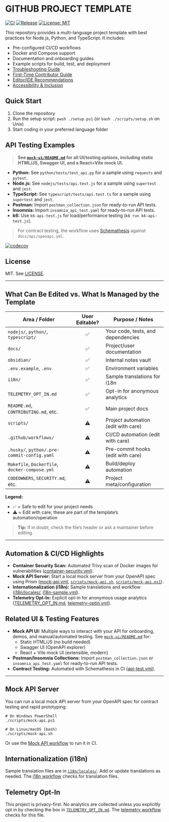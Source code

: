 
# GITHUB PROJECT TEMPLATE

[![CI](https://github.com/your-username/GITHUB-PROJECT-TEMPLATE/actions/workflows/ci.yml/badge.svg)](https://github.com/your-username/GITHUB-PROJECT-TEMPLATE/actions/workflows/ci.yml)
[![Release](https://github.com/your-username/GITHUB-PROJECT-TEMPLATE/actions/workflows/release.yml/badge.svg)](https://github.com/your-username/GITHUB-PROJECT-TEMPLATE/actions/workflows/release.yml)
[![License: MIT](https://img.shields.io/badge/License-MIT-yellow.svg)](LICENSE)

This repository provides a multi-language project template with best practices for Node.js, Python, and TypeScript. It includes:

- Pre-configured CI/CD workflows
- Docker and Compose support
- Documentation and onboarding guides
- Example scripts for build, test, and deployment
- [Troubleshooting Guide](./TROUBLESHOOTING.md)
- [First-Time Contributor Guide](./docs/first-pr.md)
- [Editor/IDE Recommendations](./docs/editor.md)
- [Accessibility & Inclusion](./docs/accessibility.md)

## Quick Start

1. Clone the repository
2. Run the setup script: `pwsh ./setup.ps1` (or `bash ./scripts/setup.sh` on Unix)
3. Start coding in your preferred language folder




## API Testing Examples
> **See [`mock-ui/README.md`](mock-ui/README.md) for all UI/testing options, including static HTML/JS, Swagger UI, and a React+Vite mock UI.**

- **Python:** See `python/tests/test_api.py` for a sample using `requests` and `pytest`.
- **Node.js:** See `nodejs/tests/api.test.js` for a sample using `supertest` and `jest`.
- **TypeScript:** See `typescript/tests/api.test.ts` for a sample using `supertest` and `jest`.
- **Postman:** Import `postman_collection.json` for ready-to-run API tests.
- **Insomnia:** Import `insomnia_api_test.yaml` for ready-to-run API tests.
- **k6:** Use `k6-api-test.js` for load/performance testing (`k6 run k6-api-test.js`).

> For contract testing, the workflow uses [Schemathesis](https://schemathesis.readthedocs.io/) against `docs/api/openapi.yml`.

[![codecov](https://codecov.io/gh/your-username/GITHUB-PROJECT-TEMPLATE/branch/main/graph/badge.svg)](https://codecov.io/gh/your-username/GITHUB-PROJECT-TEMPLATE)

## License

MIT. See [LICENSE](./LICENSE).

---

## What Can Be Edited vs. What Is Managed by the Template

| Area / Folder         | User Editable? | Purpose / Notes |
|---------------------- |:--------------:|-----------------|
| `nodejs/`, `python/`, `typescript/` | ✅ | Your code, tests, and dependencies |
| `docs/`               | ✅             | Project/user documentation |
| `obsidian/`           | ✅             | Internal notes vault |
| `.env.example`, `.env`| ✅             | Environment variables |
| `i18n/`               | ✅             | Sample translations for i18n |
| `TELEMETRY_OPT_IN.md` | ✅             | Opt-in for anonymous analytics |
| `README.md`, `CONTRIBUTING.md`, etc. | ✅ | Main project docs |
| `scripts/`            | ⚠️             | Project automation (edit with care) |
| `.github/workflows/`  | ⚠️             | CI/CD automation (edit with care) |
| `.husky/`, `python/.pre-commit-config.yaml` | ⚠️ | Pre-commit hooks (edit with care) |
| `Makefile`, `Dockerfile`, `docker-compose.yml` | ⚠️ | Build/deploy automation |
| `CODEOWNERS`, `SECURITY.md`, etc. | ⚠️ | Project meta/configuration |

**Legend:**
- ✅ = Safe to edit for your project needs
- ⚠️ = Edit with care; these are part of the template’s automation/operation

> **Tip:** If in doubt, check the file’s header or ask a maintainer before editing.

---

## Automation & CI/CD Highlights

- **Container Security Scan:** Automated Trivy scan of Docker images for vulnerabilities ([container-security.yml](.github/workflows/container-security.yml)).
- **Mock API Server:** Start a local mock server from your OpenAPI spec using Prism ([mock-api.yml](.github/workflows/mock-api.yml), [`scripts/mock-api.sh`](scripts/mock-api.sh), [`scripts/mock-api.ps1`](scripts/mock-api.ps1)).
- **Internationalization (i18n):** Sample translations and workflow ([i18n/locales/](i18n/locales/), [i18n-sample.yml](.github/workflows/i18n-sample.yml)).
- **Telemetry Opt-In:** Explicit opt-in for anonymous usage analytics ([TELEMETRY_OPT_IN.md](TELEMETRY_OPT_IN.md), [telemetry-optin.yml](.github/workflows/telemetry-optin.yml)).


## Related UI & Testing Features

- **Mock API UI:** Multiple ways to interact with your API for onboarding, demos, and manual/automated testing. See [`mock-ui/README.md`](mock-ui/README.md) for:
  - Static HTML/JS (no build needed)
  - Swagger UI (OpenAPI explorer)
  - React + Vite mock UI (extensible, modern)
- **Postman/Insomnia Collections:** Import `postman_collection.json` or `insomnia_api_test.yaml` for ready-to-run API tests.
- **Contract Testing:** Automated with Schemathesis in CI ([api-test.yml](.github/workflows/api-test.yml)).

---

## Mock API Server

You can run a local mock API server from your OpenAPI spec for contract testing and rapid prototyping:

```pwsh
# On Windows PowerShell
./scripts/mock-api.ps1

# On Linux/macOS (bash)
./scripts/mock-api.sh
```

Or use the [Mock API workflow](.github/workflows/mock-api.yml) to run it in CI.

## Internationalization (i18n)

Sample translation files are in [`i18n/locales/`](i18n/locales/). Add or update translations as needed. The [i18n workflow](.github/workflows/i18n-sample.yml) checks for translation files.

## Telemetry Opt-In

This project is privacy-first. No analytics are collected unless you explicitly opt in by checking the box in [`TELEMETRY_OPT_IN.md`](TELEMETRY_OPT_IN.md). The [telemetry workflow](.github/workflows/telemetry-optin.yml) checks for this file.
